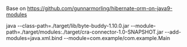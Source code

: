 Base on https://github.com/gunnarmorling/hibernate-orm-on-java9-modules

java --class-path=./target/lib/byte-buddy-1.10.0.jar --module-path=./target/modules:./target/cra-connector-1.0-SNAPSHOT.jar --add-modules=java.xml.bind --module=com.example/com.example.Main

